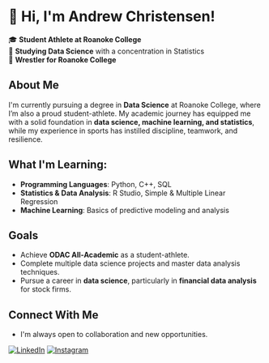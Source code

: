 # 👋 Hi, I'm Andrew Christensen!

🎓 **Student Athlete at Roanoke College**  
🧠 **Studying Data Science** with a concentration in Statistics  
🤼 **Wrestler for Roanoke College**

## About Me
I'm currently pursuing a degree in **Data Science** at Roanoke College, where I’m also a proud student-athlete. My academic journey has equipped me with a solid foundation in **data science, machine learning, and statistics**, while my experience in sports has instilled discipline, teamwork, and resilience.

## What I'm Learning:
- **Programming Languages**: Python, C++, SQL  
- **Statistics & Data Analysis**: R Studio, Simple & Multiple Linear Regression  
- **Machine Learning**: Basics of predictive modeling and analysis  

## Goals
- Achieve **ODAC All-Academic** as a student-athlete.
- Complete multiple data science projects and master data analysis techniques.
- Pursue a career in **data science**, particularly in **financial data analysis** for stock firms.

## Connect With Me
- I'm always open to collaboration and new opportunities. 

[![LinkedIn](https://img.shields.io/badge/LinkedIn-blue?style=flat-square&logo=linkedin)](linkedin.com/in/andrew-christensen-603996317) 
[![Instagram](https://img.shields.io/badge/Instagram-E4405F?style=flat-square&logo=instagram&logoColor=white)](https://www.instagram.com/christenseaj1/)

